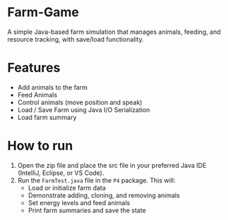 # Farm-Game
A simple Java-based farm simulation that manages animals, feeding, and resource tracking, with save/load functionality.

# Features
- Add animals to the farm
- Feed Animals
- Control animals (move position and speak)
- Load / Save Farm using Java I/O Serialization
- Load farm summary

# How to run
1. Open the zip file and place the src file in your preferred Java IDE (IntelliJ, Eclipse, or VS Code).
2. Run the `FarmTest.java` file in the `P4` package. This will:
   - Load or initialize farm data
   - Demonstrate adding, cloning, and removing animals
   - Set energy levels and feed animals
   - Print farm summaries and save the state

